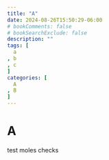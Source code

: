 ```yaml
---
title: "A"
date: 2024-08-26T15:50:29-06:00
# bookComments: false
# bookSearchExclude: false
description: ""
tags: [
  a
, b
, c
]
categories: [
  A
, B  
]
---
```


# A

test
moles
checks

